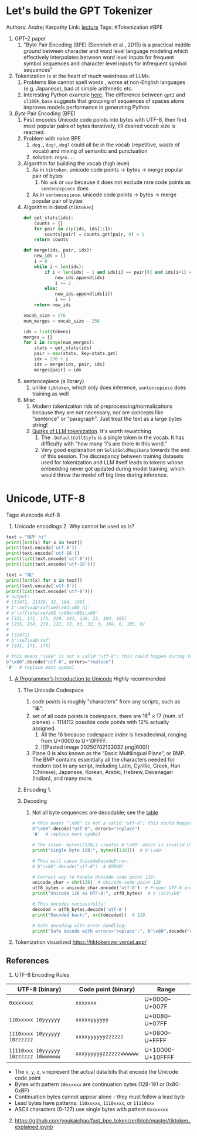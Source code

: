 # Let's build the GPT Tokenizer
Authors: Andrej Karpathy
Link: [lecture](https://youtu.be/zduSFxRajkE)
Tags: #Tokenization #BPE

1. GPT-2 paper
	1. "Byte Pair Encoding (BPE) (Sennrich et al., 2015) is a practical middle ground between character and word level language modeling which effectively interpolates between word level inputs for frequent symbol sequences and character level inputs for infrequent symbol sequences" 
2. Tokenization is at the heart of much weirdness of LLMs. 
	1. Problems like cannot spell words , worse at non-English languages (e.g. Japanese), bad at simple arithmetic etc.
	2. Interesting Python example [here](https://youtu.be/zduSFxRajkE?t=685). The difference between `gpt2` and `cl100k_base` suggests that grouping of sequences of spaces alone improves models performance in generating Python
3. *Byte* Pair Encoding (BPE)
	1. First encodes Unicode code points into bytes with UTF-8, then find most popular pairs of bytes iteratively, till desired vocab size is reached.
	2. Problem with naive BPE
		1. `dog.`, `dog!`, `dog?` could all be in the vocab (repetitive, waste of vocab) and mixing of semantic and punctuation
		2. solution: `regex...`
	3. Algorithm for building the vocab (high level)
		1. As in `tiktoken`. unicode code points -> bytes -> merge popular pair of bytes
			1. No `unk` or `oov` because it does not exclude rare code points as `sentencepiece` does
		2. As in `sentencepiece`. unicode code points -> bytes -> merge popular pair of bytes
	4. Algorithm in detail (`tiktoken`)
		```python
		def get_stats(ids):
		    counts = {}
		    for pair in zip(ids, ids[1:]):
		        counts[pair] = counts.get(pair, 0) + 1
		    return counts
		
		def merge(ids, pair, idx):
		    new_ids = []
		    i = 0
		    while i < len(ids):
		        if i < len(ids) - 1 and ids[i] == pair[0] and ids[i+1] == pair[-1]:
		            new_ids.append(idx)
		            i += 2
		        else:
		            new_ids.append(ids[i])
		            i += 1
		    return new_ids
		
		vocab_size = 276
		num_merges = vocab_size - 256
		
		ids = list(tokens)
		merges = {}
		for i in range(num_merges):
		    stats = get_stats(ids)
		    pair = max(stats, key=stats.get)
		    idx = 256 + i
		    ids = merge(ids, pair, idx)
		    merges[pair] = idx
		```
	5. sentencepiece (a library)
		1. unlike `tiktoken`, which only does inference, `sentencepiece` does training as well
	6. Misc
		1. Modern tokenization rids of preprocessing/normalizations because they are not necessary, nor are concepts like "sentence" or "paragraph". Just treat the text as a large bytes string!
		2. [Quirks of LLM tokenization](https://www.youtube.com/watch?v=zduSFxRajkE&t=6701s). It's worth rewatching
			1. The `.DefaultCellStyle` is a single token in the vocab. It has difficulty with "how many 'l's are there in this word."
			2. Very good explanation on `SolidGoldMagikarp` towards the end of this session. The discrepancy between training datasets used for tokenization and LLM itself leads to tokens whose embedding never got updated during model training, which would throw the model off big time during inference.
	
# Unicode, UTF-8
Tags: #unicode #utf-8
1. Unicode encodings
	2. Why cannot be used as is?
```python
text = "端午 hi"
print([ord(x) for x in text])
print(text.encode('utf-8'))
print(text.encode('utf-16'))
print(list(text.encode('utf-8')))
print(list(text.encode('utf-16')))

text = "端"
print([ord(x) for x in text])
print(text.encode('utf-8'))
print(list(text.encode('utf-8')))
# output:
# [31471, 21320, 32, 104, 105]
# b'\xe7\xab\xaf\xe5\x8d\x88 hi'
# b'\xff\xfe\xefzHS \x00h\x00i\x00'
# [231, 171, 175, 229, 141, 136, 32, 104, 105]
# [255, 254, 239, 122, 72, 83, 32, 0, 104, 0, 105, 0]
#
# [31471]
# b'\xe7\xab\xaf'
# [231, 171, 175]

# this means "\x80" is not a valid "utf-8"; this could happen during inference
b"\x80".decode("utf-8", errors="replace")
'�'  # replace ment symbol
```

1. [A Programmer’s Introduction to Unicode](https://www.reedbeta.com/blog/programmers-intro-to-unicode/) Highly recommended
	1. The Unicode Codespace
		1. *code points* is roughly "characters" from any scripts, such as "丰". 
		2. set of all code points is codespace, there are $16^4\times17\ \text{(num. of planes)}=1114112$ possible code points with $12\%$ actually assigned.
			1. All the $16$ because codespace *index* is hexadecimal, ranging from U+0000 to U+10FFFF.
			2. ![[Pasted image 20250702133032.png|600]]
		3. Plane 0 is also known as the “Basic Multilingual Plane”, or BMP. The BMP contains essentially all the characters needed for modern text in any script, including Latin, Cyrillic, Greek, Han (Chinese), Japanese, Korean, Arabic, Hebrew, Devanagari (Indian), and many more.
	2. Encoding
		1. 

	3. Decoding
		1. Not all byte sequences are decodable; see the [table]()
			```python
			# this means "\x80" is not a valid "utf-8"; this could happen during inference
			b"\x80".decode("utf-8", errors="replace")
			'�'  # replace ment symbol
			```
			```python
			# The issue: bytes([128]) creates b'\x80' which is invalid UTF-8
			print("Single byte 128:", bytes([128]))  # b'\x80'
			
			# This will cause UnicodeDecodeError:
			# b"\x80".decode("utf-8")  # ERROR!
			
			# Correct way to handle Unicode code point 128:
			unicode_char = chr(128)  # Unicode code point 128
			utf8_bytes = unicode_char.encode('utf-8')  # Proper UTF-8 encoding
			print("Unicode 128 as UTF-8:", utf8_bytes)  # b'\xc2\x80'
			
			# This decodes successfully:
			decoded = utf8_bytes.decode('utf-8')
			print("Decoded back:", ord(decoded))  # 128
			
			# Safe decoding with error handling:
			print("Safe decode with errors='replace':", b"\x80".decode("utf-8", errors="replace"))  # �
			```
2. Tokenization visualized https://tiktokenizer.vercel.app/

## References
1. UTF-8 Encoding Rules

| UTF-8 (binary)                        | Code point (binary)     | Range            |
| ------------------------------------- | ----------------------- | ---------------- |
| `0xxxxxxx`                            | `xxxxxxx`               | U+0000–U+007F    |
| `110xxxxx 10yyyyyy`                   | `xxxxxyyyyyy`           | U+0080–U+07FF    |
| `1110xxxx 10yyyyyy 10zzzzzz`          | `xxxxyyyyyyzzzzzz`      | U+0800–U+FFFF    |
| `11110xxx 10yyyyyy 10zzzzzz 10wwwwww` | `xxxyyyyyyzzzzzzwwwwww` | U+10000–U+10FFFF |
- The `x`, `y`, `z`, `w` represent the actual data bits that encode the Unicode code point
- Bytes with pattern `10xxxxxx` are continuation bytes (128-191 or 0x80-0xBF)
- Continuation bytes cannot appear alone - they must follow a lead byte
- Lead bytes have patterns: `110xxxxx`, `1110xxxx`, or `11110xxx`
- ASCII characters (0-127) use single bytes with pattern `0xxxxxxx`
2. https://github.com/youkaichao/fast_bpe_tokenizer/blob/master/tiktoken_explained.ipynb
